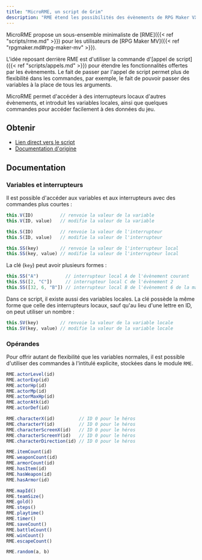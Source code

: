 ```yaml
---
title: "MicroRME, un script de Grim"
description: "RME étend les possibilités des évènements de RPG Maker VX Ace, avec des outils pratiques et des centaines de nouvelles commandes."
---
```


MicroRME propose un sous-ensemble minimaliste de [RME]({{< ref "scripts/rme.md" >}}) pour les utilisateurs de [RPG Maker MV]({{< ref "rpgmaker.md#rpg-maker-mv" >}}).

L'idée reposant derrière RME est d'utiliser la commande d'[appel de script]({{< ref "scripts/appels.md" >}}) pour étendre les fonctionnalités offertes par les évènements. Le fait de passer par l'appel de script permet plus de flexibilité dans les commandes, par exemple, le fait de pouvoir passer des variables à la place de tous les arguments.

MicroRME permet d'accéder à des interrupteurs locaux d'autres évènements, et introduit les variables locales, ainsi que quelques commandes pour accéder facilement à des données du jeu.

## Obtenir

- [Lien direct vers le script](https://gist.github.com/grrim/0d39fe1f0a552514fe01315d3cd5f89f#file-microrme-js)
- [Documentation d'origine](https://gist.github.com/grrim/0d39fe1f0a552514fe01315d3cd5f89f#file-readme-md)

## Documentation

### Variables et interrupteurs

Il est possible d'accéder aux variables et aux interrupteurs avec des commandes plus courtes :

```js
this.V(ID)          // renvoie la valeur de la variable
this.V(ID, value)   // modifie la valeur de la variable

this.S(ID)          // renvoie la valeur de l'interrupteur
this.S(ID, value)   // modifie la valeur de l'interrupteur

this.SS(key)        // renvoie la valeur de l'interrupteur local
this.SS(key, value) // modifie la valeur de l'interrupteur local
```

La clé (`key`) peut avoir plusieurs formes :

```js
this.SS("A")          // interrupteur local A de l'évènement courant
this.SS([2, "C"])     // interrupteur local C de l'évènement 2
this.SS([32, 6, "B"]) // interrupteur local B de l'évènement 6 de la map 32
```

Dans ce script, il existe aussi des variables locales. La clé possède la même forme que celle des interrupteurs locaux, sauf qu'au lieu d'une lettre en ID, on peut utiliser un nombre :

```js
this.SV(key)        // renvoie la valeur de la variable locale
this.SV(key, value) // modifie la valeur de la variable locale
```

### Opérandes

Pour offrir autant de flexibilité que les variables normales, il est possible d'utiliser des commandes à l'intitulé explicite, stockées dans le module `RME`.

```js
RME.actorLevel(id)
RME.actorExp(id)
RME.actorHp(id)
RME.actorMp(id)
RME.actorMaxHp(id)
RME.actorAtk(id)
RME.actorDef(id)

RME.characterX(id)         // ID 0 pour le héros
RME.characterY(id)         // ID 0 pour le héros
RME.characterScreenX(id)   // ID 0 pour le héros
RME.characterScreenY(id)   // ID 0 pour le héros
RME.characterDirection(id) // ID 0 pour le héros

RME.itemCount(id)
RME.weaponCount(id)
RME.armorCount(id)
RME.hasItem(id)
RME.hasWeapon(id)
RME.hasArmor(id)

RME.mapId()
RME.teamSize()
RME.gold()
RME.steps()
RME.playtime()
RME.timer()
RME.saveCount()
RME.battleCount()
RME.winCount()
RME.escapeCount()

RME.random(a, b)
```
